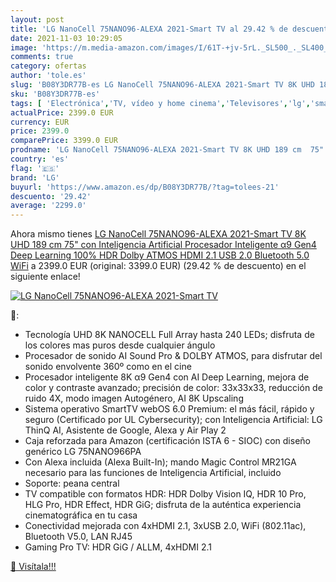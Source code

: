 ```yaml
---
layout: post
title: 'LG NanoCell 75NANO96-ALEXA 2021-Smart TV al 29.42 % de descuento'
date: 2021-11-03 10:29:05
image: 'https://m.media-amazon.com/images/I/61T-+jv-5rL._SL500_._SL400_.jpg'
comments: true
category: ofertas
author: 'tole.es'
slug: 'B08Y3DR77B-es LG NanoCell 75NANO96-ALEXA 2021-Smart TV 8K UHD 189 cm 75"...'
sku: 'B08Y3DR77B-es'
tags: [ 'Electrónica','TV, vídeo y home cinema','Televisores','lg','smart','tv', ]
actualPrice: 2399.0 EUR
currency: EUR
price: 2399.0
comparePrice: 3399.0 EUR
prodname: 'LG NanoCell 75NANO96-ALEXA 2021-Smart TV 8K UHD 189 cm  75"  con Inteligencia Artificial  Procesador Inteligente α9 Gen4  Deep Learning  100% HDR  Dolby ATMOS  HDMI 2.1  USB 2.0  Bluetooth 5.0  WiFi'
country: 'es'
flag: '🇪🇸'
brand: 'LG'
buyurl: 'https://www.amazon.es/dp/B08Y3DR77B/?tag=tolees-21'
descuento: '29.42'
average: '2299.0'
---
```


Ahora mismo tienes [LG NanoCell 75NANO96-ALEXA 2021-Smart TV 8K UHD 189 cm  75"  con Inteligencia Artificial  Procesador Inteligente α9 Gen4  Deep Learning  100% HDR  Dolby ATMOS  HDMI 2.1  USB 2.0  Bluetooth 5.0  WiFi](https://www.amazon.es/dp/B08Y3DR77B/?tag=tolees-21) a 2399.0 EUR (original: 3399.0 EUR) (29.42 %  de descuento) en el siguiente enlace!

[![LG NanoCell 75NANO96-ALEXA 2021-Smart TV](https://m.media-amazon.com/images/I/61T-+jv-5rL._SL500_._SL400_.jpg)](https://www.amazon.es/dp/B08Y3DR77B/?tag=tolees-21)

🔎:

- Tecnología UHD 8K NANOCELL Full Array hasta 240 LEDs; disfruta de los colores mas puros desde cualquier ángulo
- Procesador de sonido AI Sound Pro & DOLBY ATMOS, para disfrutar del sonido envolvente 360º como en el cine
- Procesador inteligente 8K α9 Gen4 con AI Deep Learning, mejora de color y contraste avanzado; precisión de color: 33x33x33, reducción de ruido 4X, modo imagen Autogénero, AI 8K Upscaling
- Sistema operativo SmartTV webOS 6.0 Premium: el más fácil, rápido y seguro (Certificado por UL Cybersecurity); con Inteligencia Artificial: LG ThinQ AI, Asistente de Google, Alexa y Air Play 2
- Caja reforzada para Amazon (certificación ISTA 6 - SIOC) con diseño genérico LG 75NANO966PA
- Con Alexa incluida (Alexa Built-In); mando Magic Control MR21GA necesario para las funciones de Inteligencia Artificial, incluido
- Soporte: peana central
- TV compatible con formatos HDR: HDR Dolby Vision IQ, HDR 10 Pro, HLG Pro, HDR Effect, HDR GiG; disfruta de la auténtica experiencia cinematográfica en tu casa
- Conectividad mejorada con 4xHDMI 2.1, 3xUSB 2.0, WiFi (802.11ac), Bluetooth V5.0, LAN RJ45
- Gaming Pro TV: HDR GiG / ALLM, 4xHDMI 2.1

[🛒 Visítala!!!](https://www.amazon.es/dp/B08Y3DR77B/?tag=tolees-21)
